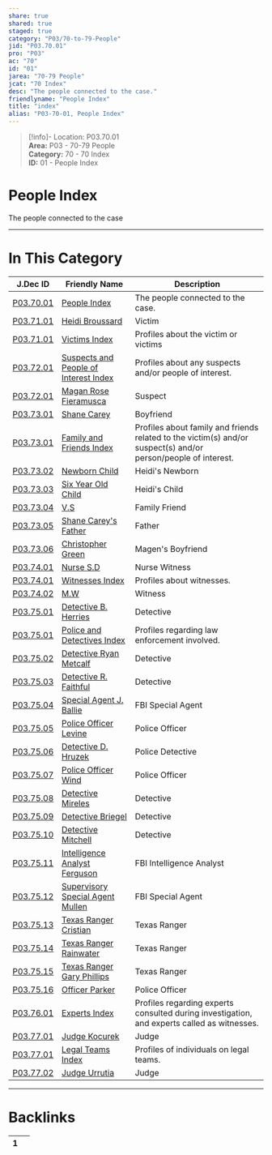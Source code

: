 ```yaml
---  
share: true  
shared: true  
staged: true  
category: "P03/70-to-79-People"  
jid: "P03.70.01"  
pro: "P03"  
ac: "70"  
id: "01"  
jarea: "70-79 People"  
jcat: "70 Index"  
desc: "The people connected to the case."  
friendlyname: "People Index"  
title: "index"  
alias: "P03-70-01, People Index"  
---  
```

>[!info]- Location: P03.70.01  
>**Area:** P03 - 70-79 People  
>**Category:** 70 - 70 Index  
>**ID:** 01 - People Index  
  
# People Index  
  
The people connected to the case  
  
  
  
---  
# In This Category  
  
| J.Dec ID                                                                                                                 | Friendly Name                                                                                                                                   | Description                                                                                                    |  
| ------------------------------------------------------------------------------------------------------------------------ | ----------------------------------------------------------------------------------------------------------------------------------------------- | -------------------------------------------------------------------------------------------------------------- |  
| [P03.70.01](index.md)                                                        | [People Index](index.md)                                                                            | The people connected to the case.                                                                              |  
| [P03.71.01](./71-Victims/01-Heidi-Broussard.md)                                | [Heidi Broussard](./71-Victims/01-Heidi-Broussard.md)                                                 | Victim                                                                                                         |  
| [P03.71.01](./71-Victims/index.md)                                             | [Victims Index](./71-Victims/index.md)                                                                | Profiles about the victim or victims                                                                           |  
| [P03.72.01](./72-Suspects-and-People-of-Interest/index.md)                     | [Suspects and People of Interest Index](./72-Suspects-and-People-of-Interest/index.md)                | Profiles about any suspects and/or people of interest.                                                         |  
| [P03.72.01](./72-Suspects-and-People-of-Interest/01-Magen-Rose-Fieramusca.md)  | [Magan Rose Fieramusca](./72-Suspects-and-People-of-Interest/01-Magen-Rose-Fieramusca.md)             | Suspect                                                                                                        |  
| [P03.73.01](./73-Family-and-Friends/01-Shane-Carey.md)                         | [Shane Carey](./73-Family-and-Friends/01-Shane-Carey.md)                                              | Boyfriend                                                                                                      |  
| [P03.73.01](./73-Family-and-Friends/index.md)                                  | [Family and Friends Index](./73-Family-and-Friends/index.md)                                          | Profiles about family and friends related to the victim(s) and/or suspect(s) and/or person/people of interest. |  
| [P03.73.02](./73-Family-and-Friends/02-Newborn-Child.md)                       | [Newborn Child](./73-Family-and-Friends/02-Newborn-Child.md)                                          | Heidi's Newborn                                                                                                |  
| [P03.73.03](./73-Family-and-Friends/03-Six-Year-Old-Child.md)                  | [Six Year Old Child](./73-Family-and-Friends/03-Six-Year-Old-Child.md)                                | Heidi's Child                                                                                                  |  
| [P03.73.04](./73-Family-and-Friends/04-VS.md)                                  | [V.S](./73-Family-and-Friends/04-VS.md)                                                               | Family Friend                                                                                                  |  
| [P03.73.05](./73-Family-and-Friends/05-Shane-Careys-Father.md)                 | [Shane Carey's Father](./73-Family-and-Friends/05-Shane-Careys-Father.md)                             | Father                                                                                                         |  
| [P03.73.06](./73-Family-and-Friends/06-Christopher-Green.md)                   | [Christopher Green](./73-Family-and-Friends/06-Christopher-Green.md)                                  | Magen's Boyfriend                                                                                              |  
| [P03.74.01](./74-Witnesses/01-Nurse-SD.md)                                     | [Nurse S.D](./74-Witnesses/01-Nurse-SD.md)                                                            | Nurse Witness                                                                                                  |  
| [P03.74.01](./74-Witnesses/index.md)                                           | [Witnesses Index](./74-Witnesses/index.md)                                                            | Profiles about witnesses.                                                                                      |  
| [P03.74.02](./74-Witnesses/02-MW.md)                                           | [M.W](./74-Witnesses/02-MW.md)                                                                        | Witness                                                                                                        |  
| [P03.75.01](./75-Police-and-Detectives/01-Detective-Herries.md)                | [Detective B. Herries](./75-Police-and-Detectives/01-Detective-Herries.md)                            | Detective                                                                                                      |  
| [P03.75.01](./75-Police-and-Detectives/index.md)                               | [Police and Detectives Index](./75-Police-and-Detectives/index.md)                                    | Profiles regarding law enforcement involved.                                                                   |  
| [P03.75.02](./75-Police-and-Detectives/02-Detective-Metcalf.md)                | [Detective Ryan Metcalf](./75-Police-and-Detectives/02-Detective-Metcalf.md)                          | Detective                                                                                                      |  
| [P03.75.03](./75-Police-and-Detectives/03-Detective-Faithful.md)               | [Detective R. Faithful](./75-Police-and-Detectives/03-Detective-Faithful.md)                          | Detective                                                                                                      |  
| [P03.75.04](./75-Police-and-Detectives/04-Special-Agent-Ballie.md)             | [Special Agent J. Ballie](./75-Police-and-Detectives/04-Special-Agent-Ballie.md)                      | FBI Special Agent                                                                                              |  
| [P03.75.05](./75-Police-and-Detectives/05-Police-Officer-Levine.md)            | [Police Officer Levine](./75-Police-and-Detectives/05-Police-Officer-Levine.md)                       | Police Officer                                                                                                 |  
| [P03.75.06](./75-Police-and-Detectives/06-Detective-D-Hruzek.md)               | [Detective D. Hruzek](./75-Police-and-Detectives/06-Detective-D-Hruzek.md)                            | Police Detective                                                                                               |  
| [P03.75.07](./75-Police-and-Detectives/07-Police-Officer-Wind.md)              | [Police Officer Wind](./75-Police-and-Detectives/07-Police-Officer-Wind.md)                           | Police Officer                                                                                                 |  
| [P03.75.08](./75-Police-and-Detectives/08-Detective-Mireles.md)                | [Detective Mireles](./75-Police-and-Detectives/08-Detective-Mireles.md)                               | Detective                                                                                                      |  
| [P03.75.09](./75-Police-and-Detectives/09-Detective-Briegel.md)                | [Detective Briegel](./75-Police-and-Detectives/09-Detective-Briegel.md)                               | Detective                                                                                                      |  
| [P03.75.10](./75-Police-and-Detectives/10-Detective-Mitchell.md)               | [Detective Mitchell](./75-Police-and-Detectives/10-Detective-Mitchell.md)                             | Detective                                                                                                      |  
| [P03.75.11](./75-Police-and-Detectives/11-Intelligence-Analyst-Ferguson.md)    | [Intelligence Analyst Ferguson](./75-Police-and-Detectives/11-Intelligence-Analyst-Ferguson.md)       | FBI Intelligence Analyst                                                                                       |  
| [P03.75.12](./75-Police-and-Detectives/12-Supervisory-Special-Agent-Mullen.md) | [Supervisory Special Agent Mullen](./75-Police-and-Detectives/12-Supervisory-Special-Agent-Mullen.md) | FBI Special Agent                                                                                              |  
| [P03.75.13](./75-Police-and-Detectives/13-Texas-Ranger-Cristian.md)            | [Texas Ranger Cristian](./75-Police-and-Detectives/13-Texas-Ranger-Cristian.md)                       | Texas Ranger                                                                                                   |  
| [P03.75.14](./75-Police-and-Detectives/14-Texas-Ranger-Rainwater.md)           | [Texas Ranger Rainwater](./75-Police-and-Detectives/14-Texas-Ranger-Rainwater.md)                     | Texas Ranger                                                                                                   |  
| [P03.75.15](./75-Police-and-Detectives/15-Texas-Ranger-Gary-Phillips.md)       | [Texas Ranger Gary Phillips](./75-Police-and-Detectives/15-Texas-Ranger-Gary-Phillips.md)             | Texas Ranger                                                                                                   |  
| [P03.75.16](./75-Police-and-Detectives/16-Officer-Parker.md)                   | [Officer Parker](./75-Police-and-Detectives/16-Officer-Parker.md)                                     | Police Officer                                                                                                 |  
| [P03.76.01](./76-Experts/index.md)                                             | [Experts Index](./76-Experts/index.md)                                                                | Profiles regarding experts consulted during investigation, and experts called as witnesses.                    |  
| [P03.77.01](./77-Legal-Teams/01-Judge-Kocurek.md)                              | [Judge Kocurek](./77-Legal-Teams/01-Judge-Kocurek.md)                                                 | Judge                                                                                                          |  
| [P03.77.01](./77-Legal-Teams/index.md)                                         | [Legal Teams Index](./77-Legal-Teams/index.md)                                                        | Profiles of individuals on legal teams.                                                                        |  
| [P03.77.02](./77-Legal-Teams/02-Judge-Urrutia.md)                              | [Judge Urrutia](./77-Legal-Teams/02-Judge-Urrutia.md)                                                 | Judge                                                                                                          |  
  
  
---  
# Backlinks  
<div><table class="dataview table-view-table"><thead class="table-view-thead"><tr class="table-view-tr-header"><th class="table-view-th"><span></span><span class="dataview small-text">1</span></th><th class="table-view-th"><span></span></th></tr></thead><tbody class="table-view-tbody"></tbody></table></div>